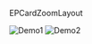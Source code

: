 EPCardZoomLayout


![Demo1](https://media.giphy.com/media/5bo9iahfS1jm7lGxbc/giphy.gif)
![Demo2](https://media.giphy.com/media/1d5WN65apdW8No8QS0/giphy.gif)
